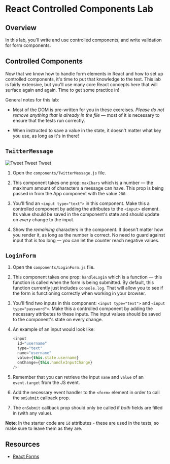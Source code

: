 # React Controlled Components Lab

## Overview

In this lab, you'll write and use controlled components, and write
validation for form components.

## Controlled Components

Now that we know how to handle form elements in React and how to set up
controlled components, it's time to put that knowledge to the test. This lab is
fairly extensive, but you'll use many core React concepts here that will surface
again and again. Time to get some practice in!

General notes for this lab:

- Most of the DOM is pre-written for you in these exercises. _Please do not remove
  anything that is already in the file_ — most of it is necessary to ensure that
  the tests run correctly.

- When instructed to save a value in the state, it doesn't matter what key you use, as long as it's in there!

## `TwitterMessage`

![Tweet Tweet Tweet](https://media.giphy.com/media/f4eXhcyemnGwM/giphy.gif)

1. Open the `components/TwitterMessage.js` file.

2. This component takes one prop: `maxChars` which is a number — the maximum
   amount of characters a message can have. This prop is being passed in from the
   App component with the value `280`.

3. You'll find an `<input type="text">` in this component. Make this a
   controlled component by adding the attributes to the `<input>` element. Its
   value should be saved in the component's state and should update on _every_
   change to the input.

4. Show the _remaining_ characters in the component. It doesn't matter how you
   render it, as long as the number is correct. No need to guard against input that
   is too long — you can let the counter reach negative values.

## `LoginForm`

1. Open the `components/LoginForm.js` file.

2. This component takes one prop: `handleLogin` which is a function — this function
   is called when the form is being submitted. By default, this function
   currently just includes `console.log`. That will allow you to see if the form is
   functioning correctly when working in your browser.

3. You'll find two inputs in this component: `<input type="text">` and `<input type="password">`. Make this a controlled component by adding the necessary
   attributes to these inputs. The input values should be saved to the
   component's state on every change.

4. An example of an input would look like:

   ```js
   <input
     id="username"
     type="text"
     name="username"
     value={this.state.username}
     onChange={this.handleInputChange}
   />
   ```

5. Remember that you can retrieve the input `name` and `value` of an
   `event.target` from the JS event.

6. Add the necessary event handler to the `<form>` element in order to call the `onSubmit` callback prop.

7. The `onSubmit` callback prop should only be called if _both_ fields are
   filled in (with any value).

**Note**: In the starter code are `id` attributes - these are used in the
tests, so make sure to leave them as they are.

## Resources

- [React Forms](https://facebook.github.io/react/docs/forms.html)
